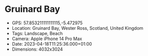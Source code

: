 # Gruinard Bay

- GPS: 57.853211111111115,-5.472975
- Location: Gruinard Bay, Wester Ross, Scotland, United Kingdom
- Tags: Landscape, Beach
- Camera: Apple iPhone 14 Pro Max
- Date: 2023-04-18T11:25:36.000+01:00
- Dimensions: 4032x3024
